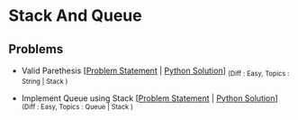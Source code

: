 # Stack And Queue

## Problems

- Valid Parethesis [[Problem Statement](https://leetcode.com/problems/valid-parentheses/) | [Python Solution](/CompetitiveProgramming/StackAndQueue/ValidParenthesis.py)] <sub> (Diff : Easy, Topics : String | Stack ) </sub>

- Implement Queue using Stack [[Problem Statement](https://leetcode.com/problems/implement-queue-using-stacks) | [Python Solution](/CompetitiveProgramming/StackAndQueue/ImplementQueueUsingStack.py)] <sub> (Diff : Easy, Topics : Queue | Stack ) </sub>

